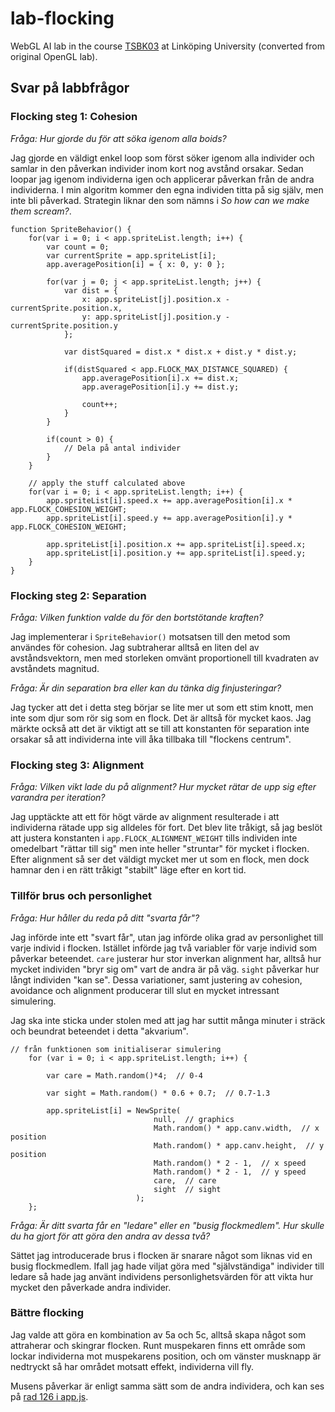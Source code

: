 lab-flocking
============

WebGL AI lab in the course [TSBK03](http://www.computer-graphics.se/TSBK03.html) at Linköping University (converted from original OpenGL lab).


## Svar på labbfrågor

### Flocking steg 1: Cohesion

*Fråga: Hur gjorde du för att söka igenom alla boids?*

Jag gjorde en väldigt enkel loop som först söker igenom alla individer och samlar in den påverkan individer inom kort nog avstånd orsakar. Sedan loopar jag igenom individerna igen och applicerar påverkan från de andra individerna. I min algoritm kommer den egna individen titta på sig själv, men inte bli påverkad. Strategin liknar den som nämns i *So how can we make them scream?*.

```
function SpriteBehavior() {
	for(var i = 0; i < app.spriteList.length; i++) {
		var count = 0;
		var currentSprite = app.spriteList[i];
		app.averagePosition[i] = { x: 0, y: 0 };

		for(var j = 0; j < app.spriteList.length; j++) {
			var dist = {
				x: app.spriteList[j].position.x - currentSprite.position.x,
				y: app.spriteList[j].position.y - currentSprite.position.y
			};

			var distSquared = dist.x * dist.x + dist.y * dist.y;

			if(distSquared < app.FLOCK_MAX_DISTANCE_SQUARED) {
				app.averagePosition[i].x += dist.x;
				app.averagePosition[i].y += dist.y;

				count++;
			}
		}

		if(count > 0) {
			// Dela på antal individer
		}
	}

	// apply the stuff calculated above
	for(var i = 0; i < app.spriteList.length; i++) {
		app.spriteList[i].speed.x += app.averagePosition[i].x * app.FLOCK_COHESION_WEIGHT;
		app.spriteList[i].speed.y += app.averagePosition[i].y * app.FLOCK_COHESION_WEIGHT;

		app.spriteList[i].position.x += app.spriteList[i].speed.x;
		app.spriteList[i].position.y += app.spriteList[i].speed.y;
	}
}
```


### Flocking steg 2: Separation

*Fråga: Vilken funktion valde du för den bortstötande kraften?*

Jag implementerar i `SpriteBehavior()` motsatsen till den metod som användes för cohesion. Jag subtraherar alltså en liten del av avståndsvektorn, men med storleken omvänt proportionell till kvadraten av avståndets magnitud.


*Fråga: Är din separation bra eller kan du tänka dig finjusteringar?*

Jag tycker att det i detta steg börjar se lite mer ut som ett stim knott, men inte som djur som rör sig som en flock. Det är alltså för mycket kaos. Jag märkte också att det är viktigt att se till att konstanten för separation inte orsakar så att individerna inte vill åka tillbaka till "flockens centrum".


### Flocking steg 3: Alignment

*Fråga: Vilken vikt lade du på alignment? Hur mycket rätar de upp sig efter varandra per iteration?*

Jag upptäckte att ett för högt värde av alignment resulterade i att individerna rätade upp sig alldeles för fort. Det blev lite tråkigt, så jag beslöt att justera konstanten i `app.FLOCK_ALIGNMENT_WEIGHT` tills individen inte omedelbart "rättar till sig" men inte heller "struntar" för mycket i flocken. Efter alignment så ser det väldigt mycket mer ut som en flock, men dock hamnar den i en rätt tråkigt "stabilt" läge efter en kort tid.


### Tillför brus och personlighet

*Fråga: Hur håller du reda på ditt "svarta får"?*

Jag införde inte ett "svart får", utan jag införde olika grad av personlighet till varje individ i flocken. Istället införde jag två variabler för varje individ som påverkar beteendet. `care` justerar hur stor inverkan alignment har, alltså hur mycket individen "bryr sig om" vart de andra är på väg. `sight` påverkar hur långt individen "kan se". Dessa variationer, samt justering av cohesion, avoidance och alignment producerar till slut en mycket intressant simulering.

Jag ska inte sticka under stolen med att jag har suttit många minuter i sträck och beundrat beteendet i detta "akvarium".

```
// från funktionen som initialiserar simulering
	for (var i = 0; i < app.spriteList.length; i++) {
		
		var care = Math.random()*4;  // 0-4

		var sight = Math.random() * 0.6 + 0.7;  // 0.7-1.3
		
		app.spriteList[i] = NewSprite(
								null,  // graphics
								Math.random() * app.canv.width,  // x position
								Math.random() * app.canv.height,  // y position
								Math.random() * 2 - 1,  // x speed
								Math.random() * 2 - 1,  // y speed
								care,  // care
								sight  // sight
							);
	};
```


*Fråga: Är ditt svarta får en "ledare" eller en "busig flockmedlem". Hur skulle du ha gjort för att göra den andra av dessa två?*

Sättet jag introducerade brus i flocken är snarare något som liknas vid en busig flockmedlem. Ifall jag hade viljat göra med "självständiga" individer till ledare så hade jag använt individens personlighetsvärden för att vikta hur mycket den påverkade andra individer.


### Bättre flocking

Jag valde att göra en kombination av 5a och 5c, alltså skapa något som attraherar och skingrar flocken. Runt muspekaren finns ett område som lockar individerna mot muspekarens position, och om vänster musknapp är nedtryckt så har området motsatt effekt, individerna vill fly.

Musens påverkar är enligt samma sätt som de andra individera, och kan ses på [rad 126 i app.js](https://github.com/marcusstenbeck/lab-flocking/blob/master/app/js/app.js#L126).